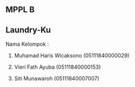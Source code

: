## MPPL B
## Laundry-Ku

Nama Kelompok :

1. Muhamad Haris Wicaksono (05111840000029)

2. Vieri Fath Ayuba (05111840000153)

3. Siti Munawaroh (05111840007007)
